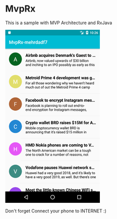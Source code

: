 # MvpRx
This is a sample with MVP Architecture and RxJava

<p align="left">
  <img width="300" height="550" src="https://github.com/mehrdadf7/MvpRx/blob/master/screen_shot.png">
</p>

Don't forget Connect your phone to INTERNET :) 
